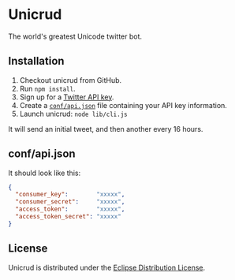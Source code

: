 Unicrud
=======
The world's greatest Unicode twitter bot.

Installation
------------
1. Checkout unicrud from GitHub.
2. Run ```npm install```.
3. Sign up for a [Twitter API key](https://dev.twitter.com/).
4. Create a [```conf/api.json```](#confapijson) file containing your API key information.
5. Launch unicrud: ```node lib/cli.js```

It will send an initial tweet, and then another every 16 hours.

conf/api.json
----------------------------
It should look like this:
```json
{
  "consumer_key":        "xxxxx",
  "consumer_secret":     "xxxxx",
  "access_token":        "xxxxx",
  "access_token_secret": "xxxxx"
}
```

License
-------
Unicrud is distributed under the [Eclipse Distribution License](http://www.eclipse.org/org/documents/edl-v10.php).
